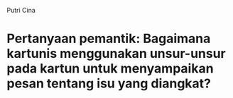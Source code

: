 Putri Cina
# Pertanyaan pemantik: Bagaimana kartunis menggunakan unsur-unsur pada kartun untuk menyampaikan pesan tentang isu yang diangkat?